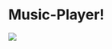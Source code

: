# Music-Player!

<img src="https://user-images.githubusercontent.com/33199450/186937964-697b1b91-af8f-470f-a8d6-26a092031856.png">
